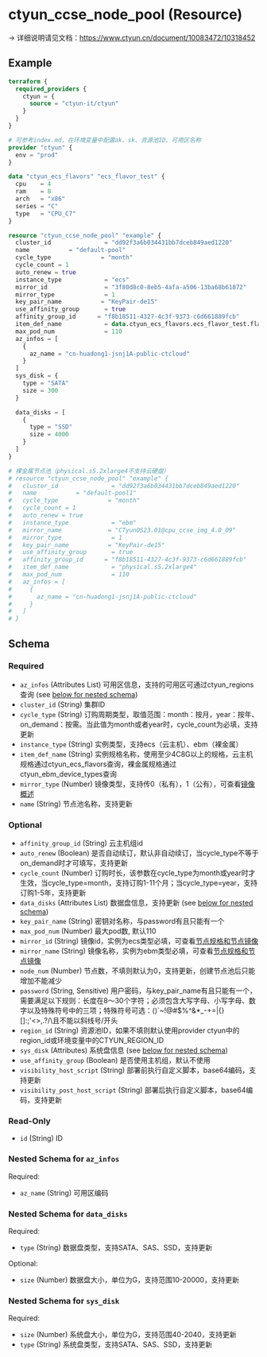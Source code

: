 # ctyun_ccse_node_pool (Resource)
-> 详细说明请见文档：https://www.ctyun.cn/document/10083472/10318452



## Example

```terraform
terraform {
  required_providers {
    ctyun = {
      source = "ctyun-it/ctyun"
    }
  }
}

# 可参考index.md，在环境变量中配置ak、sk、资源池ID、可用区名称
provider "ctyun" {
  env = "prod"
}

data "ctyun_ecs_flavors" "ecs_flavor_test" {
  cpu    = 4
  ram    = 8
  arch   = "x86"
  series = "C"
  type   = "CPU_C7"
}

resource "ctyun_ccse_node_pool" "example" {
  cluster_id               = "dd92f3a6b034431bb7dceb849aed1220"
  name           = "default-pool"
  cycle_type              = "month"
  cycle_count = 1
  auto_renew = true
  instance_type            = "ecs"
  mirror_id                = "3f80d8c0-8eb5-4afa-a506-13ba68b61872"
  mirror_type              = 1
  key_pair_name           = "KeyPair-de15"
  use_affinity_group       = true
  affinity_group_id      = "f8b18511-4327-4c3f-9373-c6d661889fcb"
  item_def_name            = data.ctyun_ecs_flavors.ecs_flavor_test.flavors[0].name
  max_pod_num              = 110
  az_infos = [
    {
      az_name = "cn-huadong1-jsnj1A-public-ctcloud"
    }
  ]
  sys_disk = {
    type = "SATA"
    size = 300
  }

  data_disks = [
    {
      type = "SSD"
      size = 4000
    }
  ]
}

# 裸金属节点池（physical.s5.2xlarge4不支持云硬盘）
# resource "ctyun_ccse_node_pool" "example" {
#   cluster_id               = "dd92f3a6b034431bb7dceb849aed1220"
#   name           = "default-pool1"
#   cycle_type              = "month"
#   cycle_count = 1
#   auto_renew = true
#   instance_type            = "ebm"
#   mirror_name             = "CTyunOS23.01@cpu_ccse_img_4.0_09"
#   mirror_type              = 1
#   key_pair_name           = "KeyPair-de15"
#   use_affinity_group       = true
#   affinity_group_id      = "f8b18511-4327-4c3f-9373-c6d661889fcb"
#   item_def_name            = "physical.s5.2xlarge4"
#   max_pod_num              = 110
#   az_infos = [
#     {
#       az_name = "cn-huadong1-jsnj1A-public-ctcloud"
#     }
#   ]
# }
```

<!-- schema generated by tfplugindocs -->
## Schema

### Required

- `az_infos` (Attributes List) 可用区信息，支持的可用区可通过ctyun_regions查询 (see [below for nested schema](#nestedatt--az_infos))
- `cluster_id` (String) 集群ID
- `cycle_type` (String) 订购周期类型，取值范围：month：按月，year：按年、on_demand：按需。当此值为month或者year时，cycle_count为必填，支持更新
- `instance_type` (String) 实例类型，支持ecs（云主机）、ebm（裸金属）
- `item_def_name` (String) 实例规格名称，使用至少4C8G以上的规格，云主机规格通过ctyun_ecs_flavors查询，裸金属规格通过ctyun_ebm_device_types查询
- `mirror_type` (Number) 镜像类型，支持传0（私有），1（公有），可查看<a href="https://www.ctyun.cn/document/10026730/10030151">镜像概述</a>
- `name` (String) 节点池名称，支持更新

### Optional

- `affinity_group_id` (String) 云主机组id
- `auto_renew` (Boolean) 是否自动续订，默认非自动续订，当cycle_type不等于on_demand时才可填写，支持更新
- `cycle_count` (Number) 订购时长，该参数在cycle_type为month或year时才生效，当cycle_type=month，支持订购1-11个月；当cycle_type=year，支持订购1-5年，支持更新
- `data_disks` (Attributes List) 数据盘信息，支持更新 (see [below for nested schema](#nestedatt--data_disks))
- `key_pair_name` (String) 密钥对名称，与password有且只能有一个
- `max_pod_num` (Number) 最大pod数, 默认110
- `mirror_id` (String) 镜像id，实例为ecs类型必填，可查看<a href="https://www.ctyun.cn/document/10083472/11004475">节点规格和节点镜像</a>
- `mirror_name` (String) 镜像名称，实例为ebm类型必填，可查看<a href="https://www.ctyun.cn/document/10083472/11004475">节点规格和节点镜像</a>
- `node_num` (Number) 节点数，不填则默认为0，支持更新，创建节点池后只能增加不能减少
- `password` (String, Sensitive) 用户密码，与key_pair_name有且只能有一个，需要满足以下规则：长度在8～30个字符；必须包含大写字母、小写字母、数字以及特殊符号中的三项；特殊符号可选：()`~!@#$%^&*_-+=|{}[]:;'<>,.?/\且不能以斜线号/开头
- `region_id` (String) 资源池ID，如果不填则默认使用provider ctyun中的region_id或环境变量中的CTYUN_REGION_ID
- `sys_disk` (Attributes) 系统盘信息 (see [below for nested schema](#nestedatt--sys_disk))
- `use_affinity_group` (Boolean) 是否使用主机组，默认不使用
- `visibility_host_script` (String) 部署前执行自定义脚本，base64编码，支持更新
- `visibility_post_host_script` (String) 部署后执行自定义脚本，base64编码，支持更新

### Read-Only

- `id` (String) ID

<a id="nestedatt--az_infos"></a>
### Nested Schema for `az_infos`

Required:

- `az_name` (String) 可用区编码


<a id="nestedatt--data_disks"></a>
### Nested Schema for `data_disks`

Required:

- `type` (String) 数据盘类型，支持SATA、SAS、SSD，支持更新

Optional:

- `size` (Number) 数据盘大小，单位为G，支持范围10-20000，支持更新


<a id="nestedatt--sys_disk"></a>
### Nested Schema for `sys_disk`

Required:

- `size` (Number) 系统盘大小，单位为G，支持范围40-2040，支持更新
- `type` (String) 系统盘类型，支持SATA、SAS、SSD，支持更新